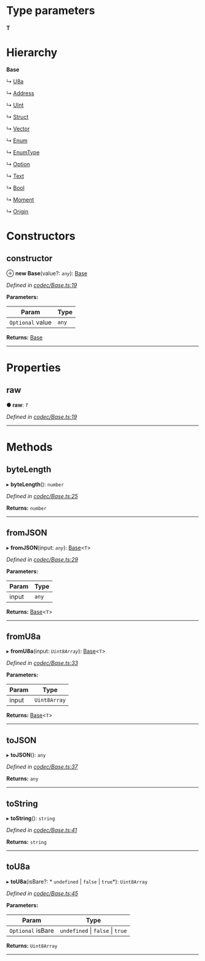 

# Type parameters
#### T 
# Hierarchy

**Base**

↳  [U8a](_codec_u8a_.u8a.md)

↳  [Address](_address_.address.md)

↳  [UInt](_codec_uint_.uint.md)

↳  [Struct](_codec_struct_.struct.md)

↳  [Vector](_codec_vector_.vector.md)

↳  [Enum](_codec_enum_.enum.md)

↳  [EnumType](_codec_enumtype_.enumtype.md)

↳  [Option](_codec_option_.option.md)

↳  [Text](_text_.text.md)

↳  [Bool](_bool_.bool.md)

↳  [Moment](_moment_.moment.md)

↳  [Origin](_origin_.origin.md)

# Constructors

<a id="constructor"></a>

##  constructor

⊕ **new Base**(value?: *`any`*): [Base](_codec_base_.base.md)

*Defined in [codec/Base.ts:19](https://github.com/polkadot-js/api/blob/2002538/packages/types/src/codec/Base.ts#L19)*

**Parameters:**

| Param | Type |
| ------ | ------ |
| `Optional` value | `any` |

**Returns:** [Base](_codec_base_.base.md)

___

# Properties

<a id="raw"></a>

##  raw

**● raw**: *`T`*

*Defined in [codec/Base.ts:19](https://github.com/polkadot-js/api/blob/2002538/packages/types/src/codec/Base.ts#L19)*

___

# Methods

<a id="bytelength"></a>

##  byteLength

▸ **byteLength**(): `number`

*Defined in [codec/Base.ts:25](https://github.com/polkadot-js/api/blob/2002538/packages/types/src/codec/Base.ts#L25)*

**Returns:** `number`

___
<a id="fromjson"></a>

##  fromJSON

▸ **fromJSON**(input: *`any`*): [Base](_codec_base_.base.md)<`T`>

*Defined in [codec/Base.ts:29](https://github.com/polkadot-js/api/blob/2002538/packages/types/src/codec/Base.ts#L29)*

**Parameters:**

| Param | Type |
| ------ | ------ |
| input | `any` |

**Returns:** [Base](_codec_base_.base.md)<`T`>

___
<a id="fromu8a"></a>

##  fromU8a

▸ **fromU8a**(input: *`Uint8Array`*): [Base](_codec_base_.base.md)<`T`>

*Defined in [codec/Base.ts:33](https://github.com/polkadot-js/api/blob/2002538/packages/types/src/codec/Base.ts#L33)*

**Parameters:**

| Param | Type |
| ------ | ------ |
| input | `Uint8Array` |

**Returns:** [Base](_codec_base_.base.md)<`T`>

___
<a id="tojson"></a>

##  toJSON

▸ **toJSON**(): `any`

*Defined in [codec/Base.ts:37](https://github.com/polkadot-js/api/blob/2002538/packages/types/src/codec/Base.ts#L37)*

**Returns:** `any`

___
<a id="tostring"></a>

##  toString

▸ **toString**(): `string`

*Defined in [codec/Base.ts:41](https://github.com/polkadot-js/api/blob/2002538/packages/types/src/codec/Base.ts#L41)*

**Returns:** `string`

___
<a id="tou8a"></a>

##  toU8a

▸ **toU8a**(isBare?: * `undefined` &#124; `false` &#124; `true`*): `Uint8Array`

*Defined in [codec/Base.ts:45](https://github.com/polkadot-js/api/blob/2002538/packages/types/src/codec/Base.ts#L45)*

**Parameters:**

| Param | Type |
| ------ | ------ |
| `Optional` isBare |  `undefined` &#124; `false` &#124; `true`|

**Returns:** `Uint8Array`

___

